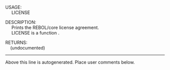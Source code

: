 USAGE:  
&nbsp;&nbsp;&nbsp;&nbsp;&nbsp;LICENSE&nbsp;&nbsp;  
  
DESCRIPTION:  
&nbsp;&nbsp;&nbsp;&nbsp;&nbsp;Prints&nbsp;the&nbsp;REBOL/core&nbsp;license&nbsp;agreement.  
&nbsp;&nbsp;&nbsp;&nbsp;&nbsp;LICENSE&nbsp;is&nbsp;a&nbsp;function&nbsp;.  
  
RETURNS:  
&nbsp;&nbsp;&nbsp;&nbsp;(undocumented)  
___
Above this line is autogenerated. Place user comments below.